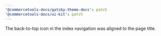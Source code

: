 ```yaml
---
'@commercetools-docs/gatsby-theme-docs': patch
'@commercetools-docs/ui-kit': patch
---
```


The back-to-top icon in the index navigation was aligned to the page title.
